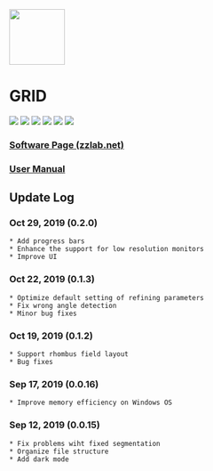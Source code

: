 <img src = "res/GRID_logo.png" width = 100>

# GRID
![](https://img.shields.io/pypi/pyversions/photo_grid.svg?logo=python&logoColor=white)
![](https://img.shields.io/pypi/dm/photo_grid.svg?label=pypi%20downloads&logo=python&logoColor=white)
![](https://img.shields.io/pypi/v/photo_grid.svg?label=pypi%20version&logo=python&logoColor=white)
![](https://api.codacy.com/project/badge/Grade/626008b19df543ecb33a78e8f82f5e91)
![](https://img.shields.io/github/license/poissonfish/photo_grid)
![](https://img.shields.io/github/languages/code-size/poissonfish/photo_grid)

### [Software Page (zzlab.net)](https://zzlab.net/GRID)

### [User Manual](https://poissonfish.github.io/GRID)

## Update Log

### Oct 29, 2019 (0.2.0)
    * Add progress bars
    * Enhance the support for low resolution monitors
    * Improve UI
  
### Oct 22, 2019 (0.1.3)
    * Optimize default setting of refining parameters
    * Fix wrong angle detection
    * Minor bug fixes

### Oct 19, 2019 (0.1.2)
    * Support rhombus field layout
    * Bug fixes

### Sep 17, 2019 (0.0.16)
    * Improve memory efficiency on Windows OS

### Sep 12, 2019 (0.0.15)
    * Fix problems wiht fixed segmentation
    * Organize file structure
    * Add dark mode
